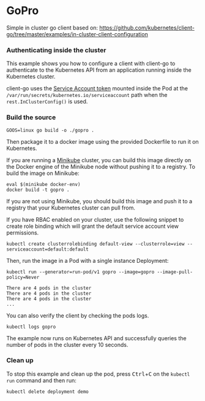 # GoPro

Simple in cluster go client based on:
https://github.com/kubernetes/client-go/tree/master/examples/in-cluster-client-configuration

### Authenticating inside the cluster

This example shows you how to configure a client with client-go to authenticate
to the Kubernetes API from an application running inside the Kubernetes cluster.

client-go uses the [Service Account token][sa] mounted inside the Pod at the
`/var/run/secrets/kubernetes.io/serviceaccount` path when the
`rest.InClusterConfig()` is used.

### Build the source

```
GOOS=linux go build -o ./gopro .
```

Then package it to a docker image using the provided Dockerfile to run it on
Kubernetes.

If you are running a [Minikube][mk] cluster, you can build this image directly
on the Docker engine of the Minikube node without pushing it to a registry. To
build the image on Minikube:

```
eval $(minikube docker-env)
docker build -t gopro .
```

If you are not using Minikube, you should build this image and push it to a registry
that your Kubernetes cluster can pull from.

If you have RBAC enabled on your cluster, use the following
snippet to create role binding which will grant the default service account view
permissions.

```
kubectl create clusterrolebinding default-view --clusterrole=view --serviceaccount=default:default
```

Then, run the image in a Pod with a single instance Deployment:

```
kubectl run --generator=run-pod/v1 gopro --image=gopro --image-pull-policy=Never

There are 4 pods in the cluster
There are 4 pods in the cluster
There are 4 pods in the cluster
...
```

You can also verify the client by checking the pods logs.

```
kubectl logs gopro
```

The example now runs on Kubernetes API and successfully queries the number of
pods in the cluster every 10 seconds.

### Clean up

To stop this example and clean up the pod, press <kbd>Ctrl</kbd>+<kbd>C</kbd> on
the `kubectl run` command and then run:

```
kubectl delete deployment demo
```

[sa]: https://kubernetes.io/docs/admin/authentication/#service-account-tokens
[mk]: https://kubernetes.io/docs/getting-started-guides/minikube/

